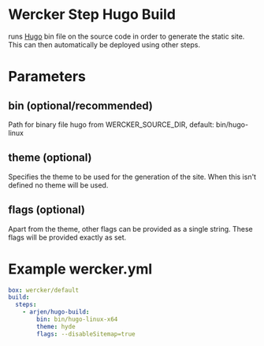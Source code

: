 # Wercker Step Hugo Build

runs [Hugo](http://gohugo.io) bin file on the source code in order to generate the static site. This can then automatically be deployed using other steps.

# Parameters

## bin (optional/recommended)

Path for binary file hugo from WERCKER_SOURCE_DIR, default: bin/hugo-linux

## theme (optional)

Specifies the theme to be used for the generation of the site. When this isn't defined no theme will be used.

## flags (optional)

Apart from the theme, other flags can be provided as a single string. These flags will be provided exactly as set.

# Example wercker.yml

```yml
box: wercker/default
build:
  steps:
    - arjen/hugo-build:
        bin: bin/hugo-linux-x64
        theme: hyde
        flags: --disableSitemap=true
```
